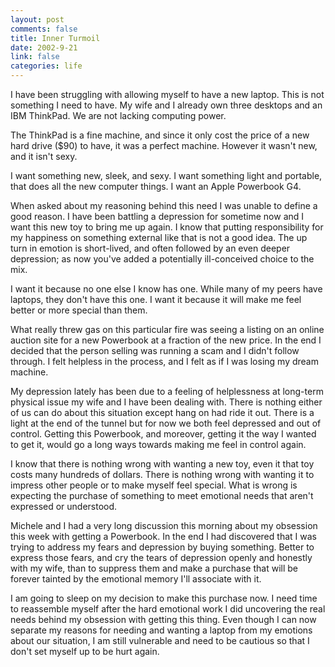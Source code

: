 ```yaml
--- 
layout: post
comments: false
title: Inner Turmoil
date: 2002-9-21
link: false
categories: life
---
```

I have been struggling with allowing myself to have a new laptop. This is not something I need to have. My wife and I already own three desktops and an IBM ThinkPad. We are not lacking computing power.

The ThinkPad is a fine machine, and since it only cost the price of a new hard drive ($90) to have, it was a perfect machine. However it wasn't new, and it isn't sexy.

I want something new, sleek, and sexy. I want something light and portable, that does all the new computer things. I want an Apple Powerbook G4.

When asked about my reasoning behind this need I was unable to define a good reason. I have been battling a depression for sometime now and I want this new toy to bring me up again. I know that putting responsibility for my happiness on something external like that is not a good idea. The up turn in emotion is short-lived, and often followed by an even deeper depression; as now you've added a potentially ill-conceived choice to the mix.

I want it because no one else I know has one. While many of my peers have laptops, they don't have this one. I want it because it will make me feel better or more special than them.

What really threw gas on this particular fire was seeing a listing on an online auction site for a new Powerbook at a fraction of the new price. In the end I decided that the person selling was running a scam and I didn't follow through. I felt helpless in the process, and I felt as if I was losing my dream machine.

My depression lately has been due to a feeling of helplessness at long-term physical issue my wife and I have been dealing with. There is nothing either of us can do about this situation except hang on had ride it out. There is a light at the end of the tunnel but for now we both feel depressed and out of control. Getting this Powerbook, and moreover, getting it the way I wanted to get it, would go a long ways towards making me feel in control again.

I know that there is nothing wrong with wanting a new toy, even it that toy costs many hundreds of dollars. There is nothing wrong with wanting it to impress other people or to make myself feel special. What is wrong is expecting the purchase of something to meet emotional needs that aren't expressed or understood.

Michele and I had a very long discussion this morning about my obsession this week with getting a Powerbook. In the end I had discovered that I was trying to address my fears and depression by buying something. Better to express those fears, and cry the tears of depression openly and honestly with my wife, than to suppress them and make a purchase that will be forever tainted by the emotional memory I'll associate with it.

I am going to sleep on my decision to make this purchase now. I need time to reassemble myself after the hard emotional work I did uncovering the real needs behind my obsession with getting this thing. Even though I can now separate my reasons for needing and wanting a laptop from my emotions about our situation, I am still vulnerable and need to be cautious so that I don't set myself up to be hurt again.
